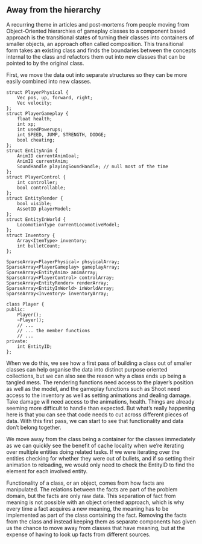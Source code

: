 Away from the hierarchy
-----------------------

A recurring theme in articles and post-mortems from people moving from
Object-Oriented hierarchies of gameplay classes to a component based
approach is the transitional states of turning their classes into
containers of smaller objects, an approach often called composition.
This transitional form takes an existing class and finds the boundaries
between the concepts internal to the class and refactors them out into
new classes that can be pointed to by the original class.

First, we move the data out into separate structures so they can be more
easily combined into new classes.

    struct PlayerPhysical {
        Vec pos, up, forward, right;
        Vec velocity;
    };
    struct PlayerGameplay {
        float health;
        int xp;
        int usedPowerups;
        int SPEED, JUMP, STRENGTH, DODGE;
        bool cheating;
    };
    struct EntityAnim {
        AnimID currentAnimGoal;
        AnimID currentAnim;
        SoundHandle playingSoundHandle; // null most of the time
    };
    struct PlayerControl {
        int controller;
        bool controllable;
    };
    struct EntityRender {
        bool visible;
        AssetID playerModel;
    };
    struct EntityInWorld {
        LocomotionType currentLocomotiveModel;
    };
    struct Inventory {
        Array<ItemType> inventory;
        int bulletCount;
    };

    SparseArray<PlayerPhysical> phsyicalArray;
    SparseArray<PlayerGameplay> gameplayArray;
    SparseArray<EntityAnim> animArray;
    SparseArray<PlayerControl> controlArray;
    SparseArray<EntityRender> renderArray;
    SparseArray<EntityInWorld> inWorldArray;
    SparseArray<Inventory> inventoryArray;

    class Player {
    public:
        Player();
        ~Player();
        // ...
        // ... the member functions
        // ...
    private:
        int EntityID;
    };

When we do this, we see how a first pass of building a class out of
smaller classes can help organise the data into distinct purpose
oriented collections, but we can also see the reason why a class ends up
being a tangled mess. The rendering functions need access to the
player’s position as well as the model, and the gameplay functions such
as Shoot need access to the inventory as well as setting animations and
dealing damage. Take damage will need access to the animations, health.
Things are already seeming more difficult to handle than expected. But
what’s really happening here is that you can see that code needs to cut
across different pieces of data. With this first pass, we can start to
see that functionality and data don’t belong together.

We move away from the class being a container for the classes
immediately as we can quickly see the benefit of cache locality when
we’re iterating over multiple entities doing related tasks. If we were
iterating over the entities checking for whether they were out of
bullets, and if so setting their animation to reloading, we would only
need to check the EntityID to find the element for each involved entity.

Functionality of a class, or an object, comes from how facts are
manipulated. The relations between the facts are part of the problem
domain, but the facts are only raw data. This separation of fact from
meaning is not possible with an object oriented approach, which is why
every time a fact acquires a new meaning, the meaning has to be
implemented as part of the class containing the fact. Removing the facts
from the class and instead keeping them as separate components has given
us the chance to move away from classes that have meaning, but at the
expense of having to look up facts from different sources.
